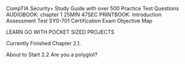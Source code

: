 CompTIA Security+ Study Guide with over 500 Practice Test Questions
AUDIOBOOK: chapter 1 25MIN 47SEC
PRINTBOOK: Introduction Assessment Test SY0-701 Certification Exam Objective Map

LEARN GO WITH POCKET SIZED PROJECTS

Currently Finished Chapter 2.1.

About to Start 
2.2 Are you a polyglot?

